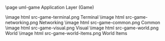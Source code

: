 \page uml-game Application Layer (Game)

\image html src-game-terminal.png Terminal
\image html src-game-networking.png Networking
\image html src-game-common.png Common
\image html src-game-visual.png Visual
\image html src-game-world.png World
\image html src-game-world-items.png World Items


